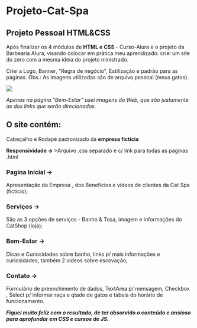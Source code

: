 # Projeto-Cat-Spa
<h2>Projeto Pessoal HTML&CSS</h2>

<p>Após finalizar os 4 módulos de <strong> HTML e CSS </strong> - Curso-Alura e o projeto da Barbearia Alura, visando colocar em prática meu aprendizado: criei um site do zero com a mesma ideia do projeto ministrado.</P>

<p>Criei a Logo, Banner, "Regra de negócio", Estilização e padrão para as páginas.
Obs.: As imagens utilizadas são de arquivo pessoal (meus gatos). </p>

<div>
 <a href="https://instagram.com/gatinhos_gourmet" target="_blank"><img src="https://img.shields.io/badge/-Instagram-%23E4405F?style=for-the-badge&logo=instagram&logoColor=white" target="_blank"></a>
  </div>
  
<em>Apenas na página "Bem-Estar" usei imagens da Web, que são justamente as dos links que serão direcionados.</em>

<h2>O site contém:</h2>
<p>Cabeçalho e Rodapé padronizado da <strong>empresa fictícia</strong></p>
<p><strong>Responsividade -> </strong>>Arquivo .css separado e c/ link para todas as paginas .html</p>

<h3> Pagina Inicial -></h3> 
<p> Apresentação da Empresa , dos Benefícios e videos de clientes da Cat Spa (fictício); </p>
<h3>Serviços -> </h3>
<p>São as 3 opções de serviços - Banho & Tosa, imagem e informações do CatShop (loja);</p>
 <h3>Bem-Estar -></h3>
 <p> Dicas e Curiosidades sobre banho, links p/ mais informações e curiosidades, também 2 videos sobre escovação;</p>

 <h3>Contato -> </h3>
 <p>Formulário de preenchimento de dados, TextArea p/ mensagem, Checkbox , Select p/ informar raça e qtade de gatos e tabela do horário de funcionamento.</p>

 <p><em><strong>Fiquei muito feliz com o resultado, de ter absorvido o conteúdo e ansioso para aprofundar em CSS e cursos de JS.</em></strong></p>